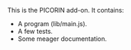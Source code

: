 This is the PICORIN add-on.  It contains:

* A program (lib/main.js).
* A few tests.
* Some meager documentation.
